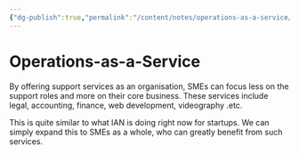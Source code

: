 ```yaml
---
{"dg-publish":true,"permalink":"/content/notes/operations-as-a-service/","noteIcon":""}
---
```


# Operations-as-a-Service

By offering support services as an organisation, SMEs can focus less on the support roles and more on their core business. These services include legal, accounting, finance, web development, videography .etc.

This is quite similar to what IAN is doing right now for startups. We can simply expand this to SMEs as a whole, who can greatly benefit from such services.